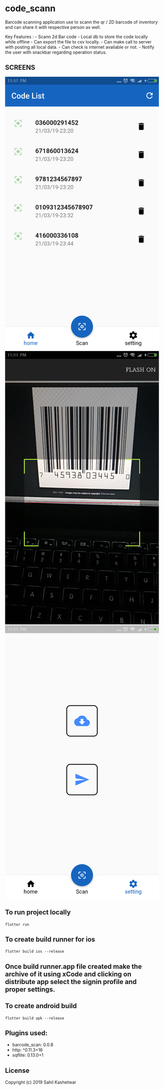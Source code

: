 # code_scann

Barcode scanning application use to scann the qr / 2D barcode of inventory and can share it with respective person as well.

Key Features :
    - Scann 2d Bar code
    - Local db to store the code locally while offline
    - Can export the file to csv locally.
    - Can make call to server with posting all local data.
    - Can check is internet available or not.
    - Notify the user with snackbar regarding operation status.

## SCREENS

![Listing page](./example/code_listing_page.png?raw=true "LISTING PAGE")
![Scanner page](./example/scanner.png?raw=true "LISTING PAGE")
![Settings page](./example/settings_page.png?raw=true "LISTING PAGE")

## To run project locally
`flutter run`

## To create build runner for ios
`flutter build ios --release`
## Once build runner.app file created make the archive of it using xCode and clicking on distribute app select the signin profile and proper settings.

## To create android build
`flutter build apk --release`

## Plugins used:
  - barcode_scan: 0.0.8
  - http: ^0.11.3+16
  - sqflite: 0.13.0+1


## License
Copyright (c) 2019 Sahil Kashetwar

